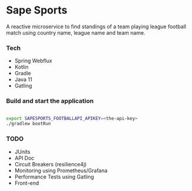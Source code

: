 # Sape Sports

A reactive microservice to find standings of a team playing league football match using country name, league name and team name.

### Tech
- Spring Webflux
- Kotlin
- Gradle
- Java 11
- Gatling

### Build and start the application
```bash

export SAPESPORTS_FOOTBALLAPI_APIKEY=<the-api-key>
./gradlew bootRun

```

### TODO
- JUnits
- API Doc
- Circuit Breakers (resilience4j)
- Monitoring using Prometheus/Grafana
- Performance Tests using Gatling
- Front-end
